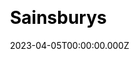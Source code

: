 ---
title: Sainsburys
website: https://www.sainsburys.co.uk/
date: 2023-04-05T00:00:00.000Z
description:
ssg:
  - Gatsby
css:
  
cms:
  
category:
  - Ecommerce
draft: false
---